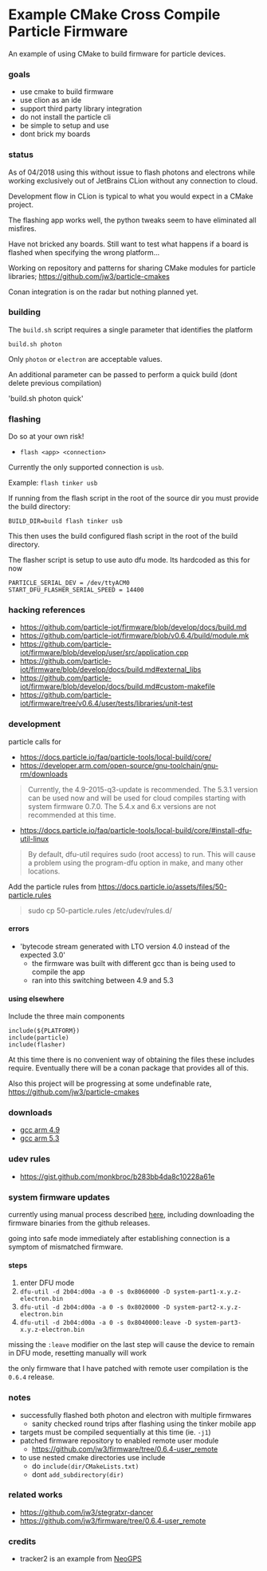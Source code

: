 Example CMake Cross Compile Particle Firmware
===

An example of using CMake to build firmware for particle devices.

### goals

- use cmake to build firmware
- use clion as an ide
- support third party library integration
- do not install the particle cli
- be simple to setup and use
- dont brick my boards

### status

As of 04/2018 using this without issue to flash photons and electrons while working exclusively out of JetBrains CLion without any connection to cloud.

Development flow in CLion is typical to what you would expect in a CMake project.

The flashing app works well, the python tweaks seem to have eliminated all misfires.

Have not bricked any boards.  Still want to test what happens if a board is flashed when specifying the wrong platform...

Working on repository and patterns for sharing CMake modules for particle libraries; https://github.com/jw3/particle-cmakes

Conan integration is on the radar but nothing planned yet.

### building

The `build.sh` script requires a single parameter that identifies the platform

`build.sh photon`

Only `photon` or `electron` are acceptable values.

An additional parameter can be passed to perform a quick build (dont delete previous compilation)

'build.sh photon quick'

### flashing

Do so at your own risk!

- `flash <app> <connection>`

Currently the only supported connection is `usb`.

Example: `flash tinker usb`

If running from the flash script in the root of the source dir you must provide the build directory:

`BUILD_DIR=build flash tinker usb`

This then uses the build configured flash script in the root of the build directory.

The flasher script is setup to use auto dfu mode.  Its hardcoded as this for now

```
PARTICLE_SERIAL_DEV = /dev/ttyACM0
START_DFU_FLASHER_SERIAL_SPEED = 14400
```

### hacking references

- https://github.com/particle-iot/firmware/blob/develop/docs/build.md
- https://github.com/particle-iot/firmware/blob/v0.6.4/build/module.mk
- https://github.com/particle-iot/firmware/blob/develop/user/src/application.cpp
- https://github.com/particle-iot/firmware/blob/develop/docs/build.md#external_libs
- https://github.com/particle-iot/firmware/blob/develop/docs/build.md#custom-makefile
- https://github.com/particle-iot/firmware/tree/v0.6.4/user/tests/libraries/unit-test


### development

particle calls for

- https://docs.particle.io/faq/particle-tools/local-build/core/
- https://developer.arm.com/open-source/gnu-toolchain/gnu-rm/downloads

> Currently, the 4.9-2015-q3-update is recommended. The 5.3.1 version can be used now and will be used for cloud compiles starting with system firmware 0.7.0. The 5.4.x and 6.x versions are not recommended at this time.

- https://docs.particle.io/faq/particle-tools/local-build/core/#install-dfu-util-linux

> By default, dfu-util requires sudo (root access) to run. This will cause a problem using the program-dfu option in make, and many other locations.

Add the particle rules from https://docs.particle.io/assets/files/50-particle.rules

> sudo cp 50-particle.rules /etc/udev/rules.d/

#### errors
- 'bytecode stream generated with LTO version 4.0 instead of the expected 3.0'
  - the firmware was built with different gcc than is being used to compile the app
  - ran into this switching between 4.9 and 5.3

#### using elsewhere

Include the three main components

```
include(${PLATFORM})
include(particle)
include(flasher)
```

At this time there is no convenient way of obtaining the files these includes require.  Eventually there will be a conan package that provides all of this.

Also this project will be progressing at some undefinable rate, https://github.com/jw3/particle-cmakes

### downloads
- [gcc arm 4.9](https://launchpad.net/gcc-arm-embedded/4.9/4.9-2015-q3-update/+download/gcc-arm-none-eabi-4_9-2015q3-20150921-linux.tar.bz2)
- [gcc arm 5.3](https://developer.arm.com/-/media/Files/downloads/gnu-rm/5_3-2016q1/gccarmnoneeabi532016q120160330linuxtar.bz2)

### udev rules

- https://gist.github.com/monkbroc/b283bb4da8c10228a61e

### system firmware updates

currently using manual process described [here](https://docs.particle.io/support/troubleshooting/firmware-upgrades/electron/#manual-firmware-update), including downloading the firmware binaries from the github releases.

going into safe mode immediately after establishing connection is a symptom of mismatched firmware.

#### steps
1. enter DFU mode
2. `dfu-util -d 2b04:d00a -a 0 -s 0x8060000 -D system-part1-x.y.z-electron.bin`
3. `dfu-util -d 2b04:d00a -a 0 -s 0x8020000 -D system-part2-x.y.z-electron.bin`
4. `dfu-util -d 2b04:d00a -a 0 -s 0x8040000:leave -D system-part3-x.y.z-electron.bin`

missing the `:leave` modifier on the last step will cause the device to remain in DFU mode, resetting manually will work

the only firmware that I have patched with remote user compilation is the `0.6.4` release.

### notes

- successfully flashed both photon and electron with multiple firmwares
  - sanity checked round trips after flashing using the tinker mobile app
- targets must be compiled sequentially at this time (ie. `-j1`)
- patched firmware repository to enabled remote user module
  - https://github.com/jw3/firmware/tree/0.6.4-user_remote
- to use nested cmake directories use include
  - do `include(dir/CMakeLists.txt)`
  - dont `add_subdirectory(dir)`

### related works

- https://github.com/jw3/stegratxr-dancer
- https://github.com/jw3/firmware/tree/0.6.4-user_remote


### credits
- tracker2 is an example from [NeoGPS](https://github.com/SlashDevin/NeoGPS)
